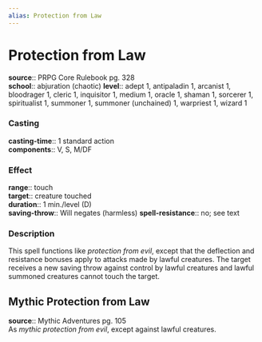 ```yaml
---
alias: Protection from Law
---
```


# Protection from Law 

**source**:: PRPG Core Rulebook pg. 328  
**school**:: abjuration (chaotic)
**level**:: adept 1, antipaladin 1, arcanist 1, bloodrager 1, cleric 1, inquisitor 1, medium 1, oracle 1, shaman 1, sorcerer 1, spiritualist 1, summoner 1, summoner (unchained) 1, warpriest 1, wizard 1

### Casting 

**casting-time**:: 1 standard action  
**components**:: V, S, M/DF

### Effect 

**range**:: touch  
**target**:: creature touched  
**duration**:: 1 min./level (D)  
**saving-throw**:: Will negates (harmless)
**spell-resistance**:: no; see text

### Description 

This spell functions like *protection from evil*, except that the deflection and resistance bonuses apply to attacks made by lawful creatures. The target receives a new saving throw against control by lawful creatures and lawful summoned creatures cannot touch the target.

## Mythic Protection from Law 

**source**:: Mythic Adventures pg. 105  
As *mythic protection from evil*, except against lawful creatures.

